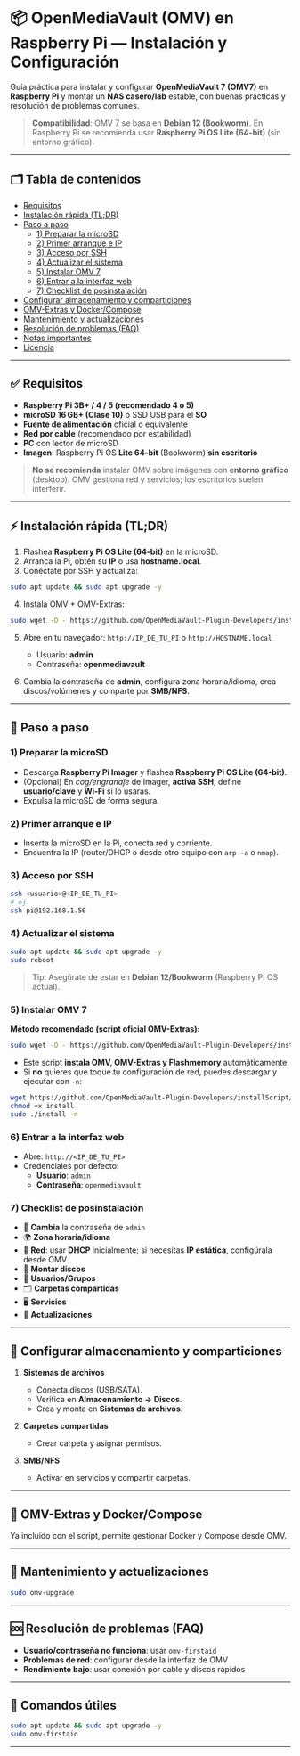 # 📦 OpenMediaVault (OMV) en Raspberry Pi — Instalación y Configuración

Guía práctica para instalar y configurar **OpenMediaVault 7 (OMV7)** en **Raspberry Pi** y montar un **NAS casero/lab** estable, con buenas prácticas y resolución de problemas comunes.

> **Compatibilidad**: OMV 7 se basa en **Debian 12 (Bookworm)**. En Raspberry Pi se recomienda usar **Raspberry Pi OS Lite (64-bit)** (sin entorno gráfico).

---

## 🗂️ Tabla de contenidos

- [Requisitos](#requisitos)
- [Instalación rápida (TL;DR)](#instalación-rápida-tldr)
- [Paso a paso](#paso-a-paso)
  - [1) Preparar la microSD](#1-preparar-la-microsd)
  - [2) Primer arranque e IP](#2-primer-arranque-e-ip)
  - [3) Acceso por SSH](#3-acceso-por-ssh)
  - [4) Actualizar el sistema](#4-actualizar-el-sistema)
  - [5) Instalar OMV 7](#5-instalar-omv-7)
  - [6) Entrar a la interfaz web](#6-entrar-a-la-interfaz-web)
  - [7) Checklist de posinstalación](#7-checklist-de-posinstalación)
- [Configurar almacenamiento y comparticiones](#configurar-almacenamiento-y-comparticiones)
- [OMV-Extras y Docker/Compose](#omv-extras-y-dockercompose)
- [Mantenimiento y actualizaciones](#mantenimiento-y-actualizaciones)
- [Resolución de problemas (FAQ)](#resolución-de-problemas-faq)
- [Notas importantes](#notas-importantes)
- [Licencia](#licencia)

---

## ✅ Requisitos

- **Raspberry Pi 3B+ / 4 / 5 (recomendado 4 o 5)**  
- **microSD 16 GB+ (Clase 10)** o SSD USB para el **SO**  
- **Fuente de alimentación** oficial o equivalente  
- **Red por cable** (recomendado por estabilidad)  
- **PC** con lector de microSD  
- **Imagen**: Raspberry Pi OS **Lite 64-bit** (Bookworm) **sin escritorio**

> **No se recomienda** instalar OMV sobre imágenes con **entorno gráfico** (desktop). OMV gestiona red y servicios; los escritorios suelen interferir.

---

## ⚡ Instalación rápida (TL;DR)

1) Flashea **Raspberry Pi OS Lite (64-bit)** en la microSD.  
2) Arranca la Pi, obtén su **IP** o usa **hostname.local**.  
3) Conéctate por SSH y actualiza:

```bash
sudo apt update && sudo apt upgrade -y
```

4) Instala OMV + OMV-Extras:

```bash
sudo wget -O - https://github.com/OpenMediaVault-Plugin-Developers/installScript/raw/master/install | sudo bash
```

5) Abre en tu navegador: `http://IP_DE_TU_PI`  o `http://HOSTNAME.local` 
   - Usuario: **admin**  
   - Contraseña: **openmediavault**  

6) Cambia la contraseña de **admin**, configura zona horaria/idioma, crea discos/volúmenes y comparte por **SMB/NFS**.

---

## 🧭 Paso a paso

### 1) Preparar la microSD

- Descarga **Raspberry Pi Imager** y flashea **Raspberry Pi OS Lite (64-bit)**.  
- (Opcional) En *cog/engranaje* de Imager, **activa SSH**, define **usuario/clave** y **Wi‑Fi** si lo usarás.  
- Expulsa la microSD de forma segura.

### 2) Primer arranque e IP

- Inserta la microSD en la Pi, conecta red y corriente.  
- Encuentra la IP (router/DHCP o desde otro equipo con `arp -a` o `nmap`).

### 3) Acceso por SSH

```bash
ssh <usuario>@<IP_DE_TU_PI>
# ej.
ssh pi@192.168.1.50
```

### 4) Actualizar el sistema

```bash
sudo apt update && sudo apt upgrade -y
sudo reboot
```

> Tip: Asegúrate de estar en **Debian 12/Bookworm** (Raspberry Pi OS actual).

### 5) Instalar OMV 7

**Método recomendado (script oficial OMV-Extras):**

```bash
sudo wget -O - https://github.com/OpenMediaVault-Plugin-Developers/installScript/raw/master/install | sudo bash
```

- Este script **instala OMV, OMV-Extras y Flashmemory** automáticamente.  
- Si **no** quieres que toque tu configuración de red, puedes descargar y ejecutar con `-n`:

```bash
wget https://github.com/OpenMediaVault-Plugin-Developers/installScript/raw/master/install
chmod +x install
sudo ./install -n
```

### 6) Entrar a la interfaz web

- Abre: `http://<IP_DE_TU_PI>`  
- Credenciales por defecto:
  - **Usuario**: `admin`
  - **Contraseña**: `openmediavault`

### 7) Checklist de posinstalación

- 🔐 **Cambia** la contraseña de `admin`  
- 🌍 **Zona horaria/idioma**  
- 🧱 **Red**: usar **DHCP** inicialmente; si necesitas **IP estática**, configúrala desde OMV  
- 💾 **Montar discos**  
- 👤 **Usuarios/Grupos**  
- 🗂️ **Carpetas compartidas**  
- 🖥️ **Servicios**  
- 🔄 **Actualizaciones**

---

## 💽 Configurar almacenamiento y comparticiones

1) **Sistemas de archivos**  
   - Conecta discos (USB/SATA).  
   - Verifica en **Almacenamiento → Discos**.  
   - Crea y monta en **Sistemas de archivos**.

2) **Carpetas compartidas**  
   - Crear carpeta y asignar permisos.

3) **SMB/NFS**  
   - Activar en servicios y compartir carpetas.

---

## 🧩 OMV-Extras y Docker/Compose

Ya incluido con el script, permite gestionar Docker y Compose desde OMV.

---

## 🔧 Mantenimiento y actualizaciones

```bash
sudo omv-upgrade
```

---

## 🆘 Resolución de problemas (FAQ)

- **Usuario/contraseña no funciona**: usar `omv-firstaid`
- **Problemas de red**: configurar desde la interfaz de OMV
- **Rendimiento bajo**: usar conexión por cable y discos rápidos

---

## 📎 Comandos útiles

```bash
sudo apt update && sudo apt upgrade -y
sudo omv-firstaid
```

---

